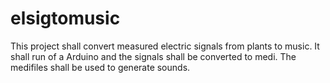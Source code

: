 # elsigtomusic
This project shall convert measured electric signals from plants to music.
It shall run of a Arduino and the signals shall be converted to medi.
The medifiles shall be used to generate sounds.
